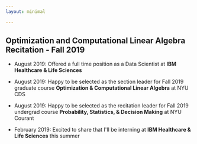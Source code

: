 ```yaml
---
layout: minimal

---
```


Optimization and Computational Linear Algebra Recitation - Fall 2019
---------------

+ August 2019: Offered a full time position as a Data Scientist at **IBM Healthcare & Life Sciences**

+ August 2019: Happy to be selected as the section leader for Fall 2019 graduate course **Optimization & Computational Linear Algebra** at NYU CDS

+ August 2019: Happy to be selected as the recitation leader for Fall 2019 undergrad course **Probability, Statistics, & Decision Making** at NYU Courant

+ February 2019: Excited to share that I'll be interning at **IBM Healthcare & Life Sciences** this summer
